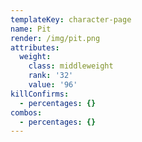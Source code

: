 ```yaml
---
templateKey: character-page
name: Pit
render: /img/pit.png
attributes:
  weight:
    class: middleweight
    rank: '32'
    value: '96'
killConfirms:
  - percentages: {}
combos:
  - percentages: {}
---
```


